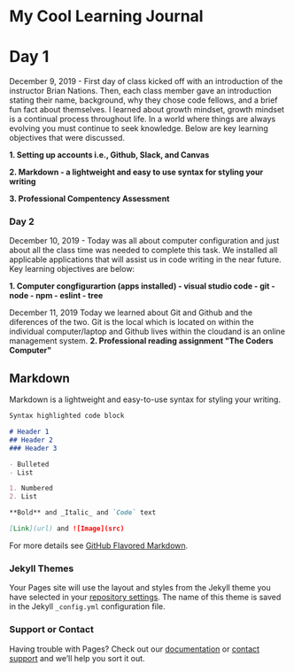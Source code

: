 # My Cool Learning Journal

# Day 1

December 9, 2019 - First day of class kicked off with an introduction of the instructor Brian Nations. Then, each class member gave an introduction stating their name, background, why they chose code fellows, and a brief fun fact about themselves. I learned about growth mindset, growth mindset is a continual process throughout life. In a world where things are always evolving you must continue to seek knowledge. Below are key learning objectives that were discussed.

**1. Setting up accounts i.e., Github, Slack, and Canvas**

**2. Markdown - a lightweight and easy to use syntax for styling your writing** 

**3. Professional Compentency Assessment**

### Day 2

December 10, 2019 - Today was all about computer configuration and just about all the class time was needed to complete this task. We installed all applicable applications that will assist us in code writing in the near future. Key learning objectives are below:

**1. Computer congfigurartion (apps installed)
     - visual studio code 
     - git 
     - node 
     - npm 
     - eslint 
     - tree**
     
December 11, 2019 Today we learned about Git and Github and the diferences of the two. Git is the local which is located on within the individual computer/laptop and Github lives within the cloudand is an online management system.
**2. Professional reading assignment "The Coders Computer"**




## Markdown

Markdown is a lightweight and easy-to-use syntax for styling your writing.

```markdown
Syntax highlighted code block

# Header 1
## Header 2
### Header 3

- Bulleted
- List

1. Numbered
2. List

**Bold** and _Italic_ and `Code` text

[Link](url) and ![Image](src)
```

For more details see [GitHub Flavored Markdown](https://guides.github.com/features/mastering-markdown/).

### Jekyll Themes

Your Pages site will use the layout and styles from the Jekyll theme you have selected in your [repository settings](https://github.com/damian253/wrichW/settings). The name of this theme is saved in the Jekyll `_config.yml` configuration file.

### Support or Contact

Having trouble with Pages? Check out our [documentation](https://help.github.com/categories/github-pages-basics/) or [contact support](https://github.com/contact) and we’ll help you sort it out.

